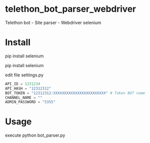 # telethon_bot_parser_webdriver
Telethon bot - Site parser - Webdriver selenium

# Install

pip install selenium

pip install selenium

edit file settings.py

```python
API_ID = 1231234
API_HASH = "12312312"
BOT_TOKEN = "12312312:XXXXXXXXXXXXXXXXXXXXXXXX" # Token BOT name 
CHANNEL_NAME = ""
ADMIN_PASSWORD = "5355"
```

# Usage

execute python bot_parser.py
